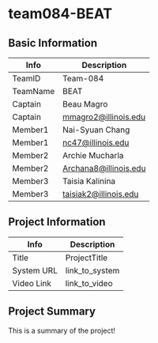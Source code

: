 # team084-BEAT

## Basic Information

|   Info      |        Description     |
| ----------- | ---------------------- |
| TeamID      |        Team-084        |
| TeamName    |           BEAT         |
| Captain     |          Beau Magro    |
| Captain     |  mmagro2@illinois.edu  |
| Member1     | Nai-Syuan Chang        |
| Member1     |      nc47@illinois.edu |
| Member2     |    Archie Mucharla     |
| Member2     |  Archana8@illinois.edu |
| Member3     |   Taisia Kalinina      |
| Member3     | taisiak2@illinois.edu  |

## Project Information

|   Info      |        Description     |
| ----------- | ---------------------- |
|  Title      |       ProjectTitle     |
| System URL  |      link_to_system    |
| Video Link  |      link_to_video     |

## Project Summary

This is a summary of the project!
